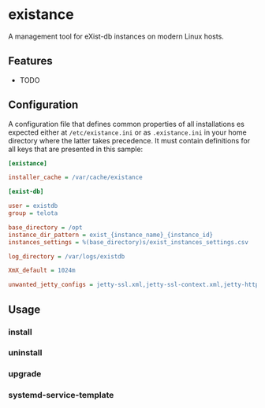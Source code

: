 # existance

A management tool for eXist-db instances on modern Linux hosts.


## Features

* TODO


## Configuration

A configuration file that defines common properties of all installations es
expected either at `/etc/existance.ini` or as `.existance.ini` in your home
directory where the latter takes precedence. It must contain definitions for
all keys that are presented in this sample:


```ini
[existance]

installer_cache = /var/cache/existance

[exist-db]

user = existdb
group = telota

base_directory = /opt
instance_dir_pattern = exist_{instance_name}_{instance_id}
instances_settings = %(base_directory)s/exist_instances_settings.csv

log_directory = /var/logs/existdb

XmX_default = 1024m

unwanted_jetty_configs = jetty-ssl.xml,jetty-ssl-context.xml,jetty-https.xml
```


## Usage

### install

### uninstall

### upgrade

### systemd-service-template
